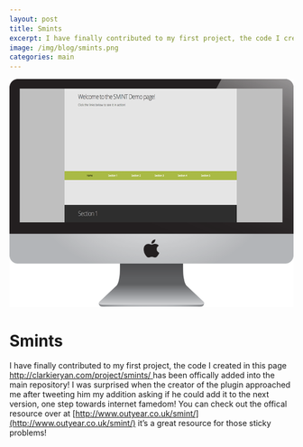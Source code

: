 ```yaml
---
layout: post
title: Smints
excerpt: I have finally contributed to my first project, the code I created in this page http://clarkieryan.com/project/smints/ has been offically added into the main repository! I was surprised when the creator of the plugin approached me after tweeting him my addition asking if he could add it to the next version, one step towards internet famedom! 
image: /img/blog/smints.png
categories: main
---
```

<!-- Content
    ================================================== -->
    
![New Site](/img/blog/smints.png)

# Smints
I have finally contributed to my first project, the code I created in this page [http://clarkieryan.com/project/smints/ ](http://clarkieryan.com/project/smints/ )has been offically added into the main repository! I was surprised when the creator of the plugin approached me after tweeting him my addition asking if he could add it to the next version, one step towards internet famedom! You can check out the offical resource over at [http://www.outyear.co.uk/smint/](http://www.outyear.co.uk/smint/) it’s a great resource for those sticky problems!